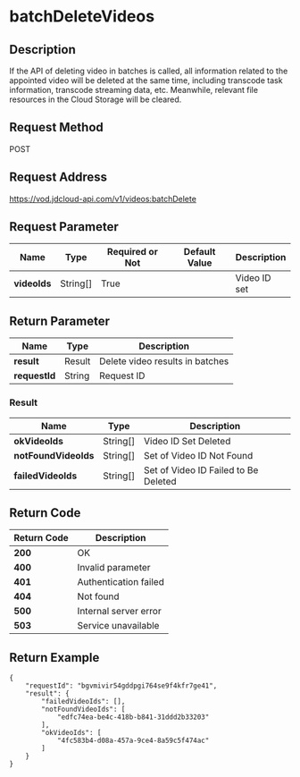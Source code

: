 # batchDeleteVideos


## Description
If the API of deleting video in batches is called, all information related to the appointed video will be deleted at the same time, including transcode task information, transcode streaming data, etc. Meanwhile, relevant file resources in the Cloud Storage will be cleared.

## Request Method
POST

## Request Address
https://vod.jdcloud-api.com/v1/videos:batchDelete


## Request Parameter
|Name|Type|Required or Not|Default Value|Description|
|---|---|---|---|---|
|**videoIds**|String[]|True| |Video ID set|


## Return Parameter
|Name|Type|Description|
|---|---|---|
|**result**|Result|Delete video results in batches|
|**requestId**|String|Request ID|

### Result
|Name|Type|Description|
|---|---|---|
|**okVideoIds**|String[]|Video ID Set Deleted|
|**notFoundVideoIds**|String[]|Set of Video ID Not Found|
|**failedVideoIds**|String[]|Set of Video ID Failed to Be Deleted|

## Return Code
|Return Code|Description|
|---|---|
|**200**|OK|
|**400**|Invalid parameter|
|**401**|Authentication failed|
|**404**|Not found|
|**500**|Internal server error|
|**503**|Service unavailable|
## Return Example
```
{
    "requestId": "bgvmivir54gddpgi764se9f4kfr7ge41", 
    "result": {
        "failedVideoIds": [], 
        "notFoundVideoIds": [
            "edfc74ea-be4c-418b-b841-31ddd2b33203"
        ], 
        "okVideoIds": [
            "4fc583b4-d08a-457a-9ce4-8a59c5f474ac"
        ]
    }
}
```
